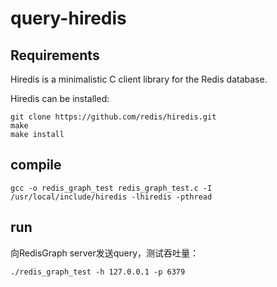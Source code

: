 # query-hiredis
## Requirements

Hiredis is a minimalistic C client library for the Redis database.

Hiredis can be installed:

```shell
git clone https://github.com/redis/hiredis.git
make
make install
```

## compile

```shell
gcc -o redis_graph_test redis_graph_test.c -I /usr/local/include/hiredis -lhiredis -pthread
```

## run

向RedisGraph server发送query，测试吞吐量：

```shell
./redis_graph_test -h 127.0.0.1 -p 6379
```

